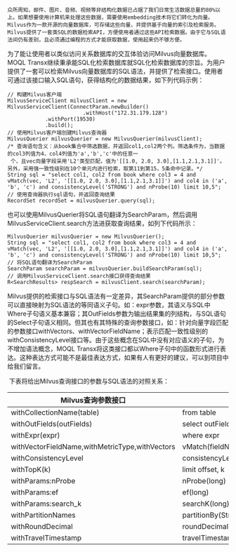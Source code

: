 	众所周知，邮件、图片、音频、视频等非结构化数据已占据了我们日常生活数据总量的80%以上。如果想要使用计算机来处理这些数据，需要使用embedding技术将它们转化为向量。Milvus作为一款开源的向量数据库，可存储这些向量，并提供基于向量的索引及检索服务。Milvus提供了一套类SQL的数据检索API，方便使用者通过这些API检索数据。由于它与SQL语法间仍有差别，且必须通过编程的方式才能获取数据，使用起来仍不够方便。

​    为了能让使用者以类似访问关系数据库的交互体验访问Milvus向量数据库。MOQL Transx继续秉承能SQL化检索数据库就SQL化检索数据库的宗旨。为用户提供了一套可以检索Milvus向量数据库的SQL语法，并提供了检索接口。使用者可通过该接口输入SQL语句，获得结构化的数据结果，如下列代码示例：

```
// 构建Milvus客户端
MilvusServiceClient milvusClient = new MilvusServiceClient(ConnectParam.newBuilder()
						.withHost("172.31.179.128")
            .withPort(19530)
            .build();
// 使用Milvus客户端创建Milvus查询器
MilvusQuerier milvusQuerier = new MilvusQuerier(milvusClient);
/* 查询语句含义：从book集合中筛选数据，并返回col1,col2两个列。筛选条件为，当数据的col3列值为4，col4列值为'a','b','c'中的任意一
 个，且vec向量字段采用'L2'类型匹配，值为'[[1.0, 2.0, 3.0],[1.1,2.1,3.1]]'。另外，采用强一致性级别在10个单元内进行检索，取第11到第15，5条命中记录。*/
String sql = "select col1, col2 from book where col3 = 4 and vMatch(vec, 'L2', '[[1.0, 2.0, 3.0],[1.1,2.1,3.1]]') and col4 in ('a', 'b', 'c') and consistencyLevel('STRONG') and nProbe(10) limit 10,5";
// 使用查询器执行sql语句，并返回查询结果
RecordSet recordSet = milvusQuerier.query(sql);
```

​	也可以使用MilvusQuerier将SQL语句翻译为SearchParam，然后调用MilvusServiceClient.search方法进获取查询结果，如列下代码所示：

```
MilvusQuerier milvusQuerier = new MilvusQuerier();
String sql = "select col1, col2 from book where col3 = 4 and vMatch(vec, 'L2', '[[1.0, 2.0, 3.0],[1.1,2.1,3.1]]') and col4 in ('a', 'b', 'c') and consistencyLevel('STRONG') and nProbe(10) limit 10,5";
// 将SQL语句翻译为SearchParam
SearchParam searchParam = milvusQuerier.buildSearchParam(sql);
// 调用MilvusServiceClient.search接口获得查询结果
R<SearchResults> respSearch = milvusClient.search(searchParam);
```

​	Milvus提供的检索接口与SQL语法有一定差异，其SearchParam提供的部分参数可以直接映射为SQL语法的等同语义子句。如：expr参数，其语义与SQL中Where子句语义基本兼容；其OutFields参数为输出结果集的列结构，与SQL语句的Select子句语义相同。但其也有其特殊的查询参数接口，如：针对向量字段匹配的参数接口withVectors、withVectorFieldName；表示匹配一致性级别的withConsistencyLevel接口等。由于这些概念在SQL中没有对应语义的子句，为不增加语法概念，MOQL Transx将这类接口都以Where子句中的函数形式进行表达。这种表达方式可能不是最佳表达方式，如果有人有更好的建议，可以到项目中给我们留言。

​	下表将给出Milvus查询接口的参数与SQL语法的对照关系：

| Milvus查询参数接口                             | SQL语法                                               |
| ---------------------------------------------- | ----------------------------------------------------- |
| withCollectionName(table)                      | from table                                            |
| withOutFields(outFields)                       | select outFields                                      |
| withExpr(expr)                                 | where expr                                            |
| withVectorFieldName,withMetricType,withVectors | vMatch(fieldName, metricType, vectors)                |
| withConsistencyLevel                           | consistencyLevel(['STRONG'\|'BOUNDED'\|'Eventually']) |
| withTopK(k)                                    | limit offset, k                                       |
| withParams:nProbe                              | nProbe(long)                                          |
| withParams:ef                                  | ef(long)                                              |
| withParams:search_k                            | searchK(long)                                         |
| withPartitionNames                             | partitionBy(String[])                                 |
| withRoundDecimal                               | roundDecimal(int)                                     |
| withTravelTimestamp                            | travelTimestamp(long)                                 |

​	